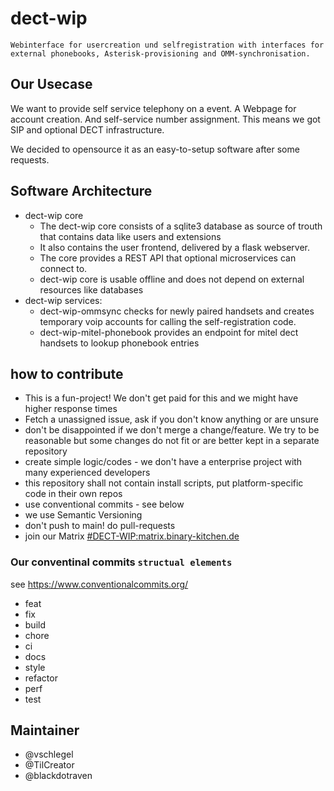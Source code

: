 # dect-wip
`Webinterface for usercreation und selfregistration with interfaces for external phonebooks, Asterisk-provisioning and OMM-synchronisation.`

## Our Usecase
We want to provide self service telephony on a event. A Webpage for account creation. And self-service number assignment. This means we got SIP and optional DECT infrastructure.

We decided to opensource it as an easy-to-setup software after some requests.

## Software Architecture
- dect-wip core
    - The dect-wip core consists of a sqlite3 database as source of trouth that contains data like users and extensions
    - It also contains the user frontend, delivered by a flask webserver.
    - The core provides a REST API that optional microservices can connect to.
    - dect-wip core is usable offline and does not depend on external resources like databases
- dect-wip services:
    - dect-wip-ommsync checks for newly paired handsets and creates temporary voip accounts for calling the self-registration code.
    - dect-wip-mitel-phonebook provides an endpoint for mitel dect handsets to lookup phonebook entries 

## how to contribute
- This is a fun-project! We don't get paid for this and we might have higher response times
- Fetch a unassigned issue, ask if you don't know anything or are unsure
- don't be disappointed if we don't merge a change/feature. We try to be reasonable but some changes do not fit or are better kept in a separate repository
- create simple logic/codes - we don't have a enterprise project with many experienced developers
- this repository shall not contain install scripts, put platform-specific code in their own repos
- use conventional commits - see below
- we use Semantic Versioning
- don't push to main! do pull-requests
- join our Matrix [#DECT-WIP:matrix.binary-kitchen.de](https://matrix.to/#/%23DECT-WIP%3Amatrix.binary-kitchen.de)

### Our conventinal commits `structual elements`
 see https://www.conventionalcommits.org/
- feat
- fix
- build
- chore
- ci
- docs
- style
- refactor
- perf
- test

## Maintainer
- @vschlegel
- @TilCreator
- @blackdotraven
